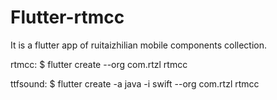 # Flutter-rtmcc
It is a flutter app of ruitaizhilian mobile components collection.

rtmcc:
$ flutter create --org com.rtzl rtmcc

ttfsound:
$ flutter create -a java -i swift --org com.rtzl rtmcc

